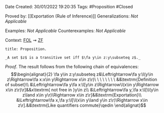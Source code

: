 <br />
<br />

Date Created: 30/01/2022 19:20:35
Tags: #Proposition #Closed 

Proved by: [[Exportation (Rule of Inference)]]
Generalizations: _Not Applicable_

Examples: _Not Applicable_
Counterexamples: _Not Applicable_

Context: [$\textrm{FOL}$](obsidian://open?file=First%20Order%20Logic)$\,\,\rightsquigarrow\,\,$[$\textrm{ZF}$](obsidian://open?file=Zermelo-Fraenkel%20Set%20Theory)

``` ad-Proposition
title: Proposition.

_A set $z$ is a transitive set iff $\fa y\in z:y\subseteq z$._

```

_Proof_. The result follows from the following chain of equivalences:
$$\begin{alignat}{2}
    \fa y\in z:y\subseteq z&\Leftrightarrow\fa y:\l(y\in z\Rightarrow\fa x:x\in y\Rightarrow x\in z\r)\ \ \ \ \ \ \ \ &&\textrm{Definition of subset}\\
    &\Leftrightarrow\fa y\fa x:\l[y\in z\Rightarrow\l(x\in y\Rightarrow x\in z\r)\r]&&x\textrm{ not free in }y\in z\\
    &\Leftrightarrow\fa y,\fa x:\l[\l(y\in z\land x\in y\r)\Rightarrow x\in z\r]&&\textrm{Exportation}\\
    &\Leftrightarrow\fa x,\fa y:\l[\l(x\in y\land y\in z\r)\Rightarrow x\in z\r].&&\textrm{Like quantifiers commute}\qedin
\end{alignat}$$
